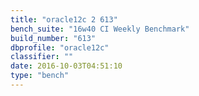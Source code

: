```yaml
---
title: "oracle12c 2 613"
bench_suite: "16w40 CI Weekly Benchmark"
build_number: "613"
dbprofile: "oracle12c"
classifier: ""
date: 2016-10-03T04:51:10
type: "bench"
---
```

